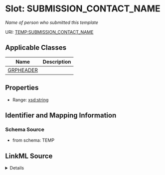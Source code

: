 # Slot: SUBMISSION_CONTACT_NAME
_Name of person who submitted this template_


URI: [TEMP:SUBMISSION_CONTACT_NAME](https://example.org/TEMP/SUBMISSION_CONTACT_NAME)



<!-- no inheritance hierarchy -->




## Applicable Classes

| Name | Description |
| --- | --- |
[GRPHEADER](GRPHEADER.md) | 






## Properties

* Range: [xsd:string](xsd:string)







## Identifier and Mapping Information







### Schema Source


* from schema: TEMP




## LinkML Source

<details>
```yaml
name: SUBMISSION_CONTACT_NAME
description: Name of person who submitted this template
from_schema: TEMP
rank: 1000
alias: SUBMISSION_CONTACT_NAME
domain_of:
- GRP_HEADER
range: string

```
</details>